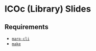 # ICOc (Library) Slides

## Requirements

- [`marp-cli`](https://github.com/marp-team/marp-cli)
- [`make`](<https://en.wikipedia.org/wiki/Make_(software)#Makefiles>)

